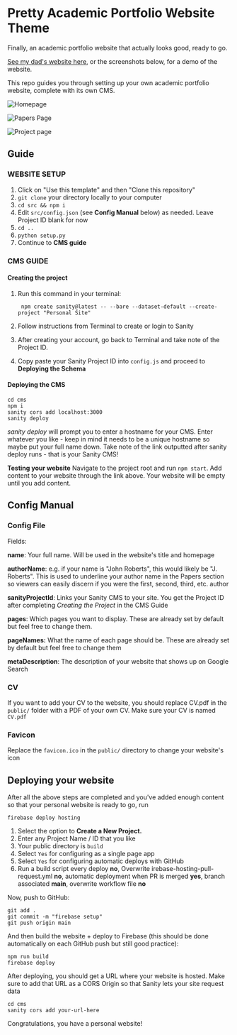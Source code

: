 
  
 # Pretty Academic Portfolio Website Theme

Finally, an academic portfolio website that actually looks good, ready to go.

[See my dad's website here](www.georgelordos.com), or the screenshots below, for a demo of the website.

This repo guides you through setting up your own academic portfolio website, complete with its own CMS.

![Homepage](https://i.ibb.co/rs9NHbP/Homepage.png)

![Papers Page](https://i.ibb.co/HFLK8RP/Papers.png)

![Project page](https://i.ibb.co/MSF9JT1/Project.png)
  

## Guide
  
  ### WEBSITE SETUP

1. Click on "Use this template" and then "Clone this repository"
2. `git clone` your directory locally to your computer
3. `cd src && npm i`
4. Edit `src/config.json` (see **Config Manual** below) as needed. Leave Project ID blank for now
5. `cd ..`
6. `python setup.py`
7. Continue to **CMS guide**

### CMS GUIDE

#### Creating the project
1. Run this command in your terminal:  

	    npm create sanity@latest -- --bare --dataset-default --create-project "Personal Site"
2. Follow instructions from Terminal to create or login to Sanity
3. After creating your account, go back to Terminal and take note of the Project ID.
4. Copy paste your Sanity Project ID into `config.js` and proceed to **Deploying the Schema**

#### Deploying the CMS 

    cd cms
    npm i
    sanity cors add localhost:3000
    sanity deploy

*sanity deploy* will prompt you to enter a hostname for your CMS. Enter whatever you like - keep in mind it needs to be a unique hostname so maybe 
put your full name down. Take note of the link outputted after sanity deploy runs - that is your Sanity CMS!

**Testing your website**
Navigate to the project root and run `npm start`. Add content to your website through the link above. Your website will be empty until you add 
content.


## Config Manual

### Config File
Fields:

**name**: Your full name. Will be used in the website's title and homepage

**authorName**: e.g. if your name is "John Roberts", this would likely be "J. Roberts". This is used to underline your author name in the Papers 
section so viewers can easily discern if you were the first, second, third, etc. author

**sanityProjectId**: Links your Sanity CMS to your site. You get the Project ID after completing *Creating the Project* in the CMS Guide 

**pages**:  Which pages you want to display. These are already set by default but feel free to change them.

**pageNames:** What the name of each page should be. These are already set by default but feel free to change them

**metaDescription**: The description of your website that shows up on Google Search


### CV

If you want to add your CV to the website, you should replace CV.pdf in the `public/` folder with a PDF of your own CV. Make sure your CV is named 
`CV.pdf`

### Favicon

Replace the `favicon.ico` in the `public/` directory to change your website's icon

## Deploying your website

After all the above steps are completed and you've added enough content so that your personal website is ready to go, run

    firebase deploy hosting

1. Select the option to **Create a New Project.**
2. Enter any Project Name / ID that you like
3. Your public directory is `build`
4. Select `Yes` for configuring as a single page app
5. Select `Yes` for configuring automatic deploys with GitHub
7. Run a build script every deploy **no**, Overwrite irebase-hosting-pull-request.yml **no**, automatic deployment when PR is merged **yes**, branch associated **main**, overwrite workflow file **no** 

Now, push to GitHub:

    git add .
    git commit -m "firebase setup"
    git push origin main

And then build the website + deploy to Firebase (this should be done automatically on each GitHub push but still good practice):

    npm run build
    firebase deploy

After deploying, you should get a URL where your website is hosted. Make sure to add that URL as a CORS Origin so that Sanity lets your site 
request data

    cd cms
    sanity cors add your-url-here
    
Congratulations, you have a personal website!
